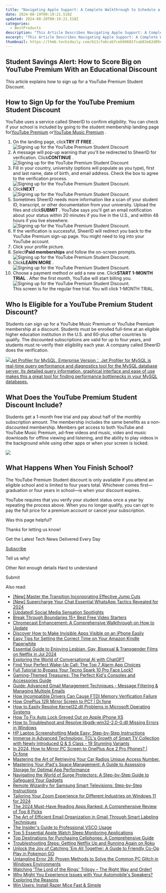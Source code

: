 ```yaml
---
title: "Navigating Apple Support: A Complete Walkthrough to Schedule a Guru Session"
date: 2024-08-19T00:19:21.518Z
updated: 2024-08-20T00:19:21.518Z
categories:
  - BestProducts
description: "This Article Describes Navigating Apple Support: A Complete Walkthrough to Schedule a Guru Session"
excerpt: "This Article Describes Navigating Apple Support: A Complete Walkthrough to Schedule a Guru Session"
thumbnail: https://thmb.techidaily.com/b11cfa6cab7ceb94681fcab83e62d05efa3e76c07b0a1fd703161df853374929.jpg
---
```


## Student Savings Alert: How to Score Big on YouTube Premium With an Educational Discount
 This article explains how to sign up for a YouTube Premium Student Discount.  

## How to Sign Up for the YouTube Premium Student Discount

 YouTube uses a service called SheerID to confirm eligibility. You can check if your school is included by going to the student membership landing page for[YouTube Premium](https://www.lifewire.com/is-youtube-premium-worth-it-8584585 ) or[YouTube Music Premium](https://www.lifewire.com/what-is-youtube-music-4799054 ) .

1. On the landing page, click**TRY IT FREE** .  
![Signing up for the YouTube Premium Student Discount](https://www.lifewire.com/thmb/aPzRGgGmK-m-Aq3jVHeUISd_8aY=/1500x0/filters:no_upscale():max_bytes(150000):strip_icc():format(webp)/YouTubePremiumStudent1-4dd5ae1181f143c794fe3fe1d615e74f.jpg)
2. A message will pop-up warning that you'll be redirected to SheerID for verification. Click**CONTINUE** .  
![Signing up for the YouTube Premium Student Discount](https://www.lifewire.com/thmb/krc_P8NRwLzkc5h633qem4DYpjk=/1500x0/filters:no_upscale():max_bytes(150000):strip_icc():format(webp)/YouTubePremiumStudent2-ac9d06f65a8a46d8958e9682d297a560.jpg)
3. Fill in your country, university (options will populate as you type), first and last name, date of birth, and email address. Check the box to agree to the verification process.  
![Signing up for the YouTube Premium Student Discount.](https://www.lifewire.com/thmb/RbANARHcGpEqx7ykFJQlw7ekb88=/1500x0/filters:no_upscale():max_bytes(150000):strip_icc():format(webp)/YouTubePremiumStudent3-a3e301e3cb8145d0af9590f894384169.jpg)
4. Click**NEXT** .  
![Signing up for the YouTube Premium Student Discount.](https://www.lifewire.com/thmb/7tGfuyn3esdJ6s8C_cTF0COO_i0=/1500x0/filters:no_upscale():max_bytes(150000):strip_icc():format(webp)/YouTubePremiumStudent4-7c7525111bd04feca4169668a01cd7fa.jpg)
5. Sometimes SheerID needs more information like a scan of your student ID, transcript, or other documentation from your university. Upload the files and click**SUBMIT** . YouTube says you'll get an email notification about your status within 20 minutes if you live in the U.S., and within 48 hours if you live elsewhere.  
![Signing up for the YouTube Premium Student Discount.](https://www.lifewire.com/thmb/07ZCByqXzt1wu2K99BIv8tMj010=/1500x0/filters:no_upscale():max_bytes(150000):strip_icc():format(webp)/YouTubePremiumStudent5-2a7e2d362d164245b62e94a36e7b923b.jpg)
6. If the verification is successful, SheerID will redirect you back to the YouTube Premium sign-up page. You might need to log into your YouTube account.
7. Click your profile picture.
8. Select**Paid memberships** and follow the on-screen prompts.  
![Signing up for the YouTube Premium Student Discount.](https://www.lifewire.com/thmb/-WpwGJr3fmxf4xJ9IARe9kgVYiM=/1500x0/filters:no_upscale():max_bytes(150000):strip_icc():format(webp)/YouTubePremiumStudent6-1b4b0214a68a4ab9849880fcedaff3b3.jpg)
9. Click**LEARN MORE** .  
![Signing up for the YouTube Premium Student Discount.](https://www.lifewire.com/thmb/1tWG3IuFBa1j6bGZYup9DK1N9a0=/1500x0/filters:no_upscale():max_bytes(150000):strip_icc():format(webp)/YouTubePremiumStudent7-38cbeb35f7d9480d81a44d3d8ddc4a18.jpg)
10. Choose a payment method or add a new one. Click**START 1-MONTH TRIAL** . After the first month, YouTube will start billing you.  
![Signing up for the YouTube Premium Student Discount.](https://www.lifewire.com/thmb/A_h1uMjvVexpll2JqR730jpwQQ8=/1500x0/filters:no_upscale():max_bytes(150000):strip_icc():format(webp)/YouTubePremiumStudent8-4fe99ffd2800473d83a5e2610d0623a0.jpg)  
 This screen is for the regular free trial. You will click 1-MONTH TRIAL.

## Who Is Eligible for a YouTube Premium Student Discount?

 Students can sign up for a YouTube Music Premium or YouTube Premium membership at a discount. Students must be enrolled full-time at an eligible higher education institution in the U.S. and 60-plus other countries to qualify. The discounted subscriptions are valid for up to four years, and students must re-verify their eligibility each year. A company called SheerID does the verification.

<!-- affiliate ads begin -->
<a href="https://secure.2checkout.com/order/checkout.php?PRODS=4576829&QTY=1&AFFILIATE=108875&CART=1"><img src="https://secure.avangate.com/images/merchant/9e740b84bb48a64dde25061566299467/products/copy_1_jp_box_big.png" border="0">Jet Profiler for MySQL, Enterprise Version： Jet Profiler for MySQL is real-time query performance and diagnostics tool for the MySQL database server. Its detailed query information, graphical interface and ease of use makes this a great tool for finding performance bottlenecks in your MySQL databases. </a>
<!-- affiliate ads end -->
## What Does the YouTube Premium Student Discount Include?

 Students get a 1-month free trial and pay about half of the monthly subscription amount. The membership includes the same benefits as a non-discounted membership. Members get access to both YouTube and YouTube Music Premium, ad-free videos and music, video and music downloads for offline viewing and listening, and the ability to play videos in the background while using other apps or when your screen is locked.

<!-- affiliate ads begin -->
<a href="https://shop.mondly.com/affiliate.php?ACCOUNT=ATISTUDI&AFFILIATE=108875&PATH=https%3A%2F%2Fwww.mondly.com%3FAFFILIATE%3D108875%26RESOURCE%3D%2BGeneral%2B970x90%2B"><img src="https://secure.avangate.com/images/merchant/69c418c33ec2e1a4267fa9bb77fa1428/general-970x90.gif" border="0"></a>
<!-- affiliate ads end -->
## What Happens When You Finish School?

 The YouTube Premium Student discount is only available if you attend an eligible school and is limited to four years total. Whichever comes first—graduation or four years in school—is when your discount expires.

 YouTube requires that you verify your student status once a year by repeating the process above. When you no longer qualify, you can opt to pay the full price for a premium account or cancel your subscription.

Was this page helpful?

Thanks for letting us know!

 Get the Latest Tech News Delivered Every Day

[Subscribe](https://www.lifewire.com/#)

Tell us why!

 Other  Not enough details  Hard to understand

 Submit

<ins class="adsbygoogle"
     style="display:block"
     data-ad-format="autorelaxed"
     data-ad-client="ca-pub-7571918770474297"
     data-ad-slot="1223367746"></ins>



<ins class="adsbygoogle"
     style="display:block"
     data-ad-client="ca-pub-7571918770474297"
     data-ad-slot="8358498916"
     data-ad-format="auto"
     data-full-width-responsive="true"></ins>

<span class="atpl-alsoreadstyle">Also read:</span>
<div><ul>
<li><a href="https://facebook-record-videos.techidaily.com/new-master-the-transition-incorporating-effective-jump-cuts/"><u>[New] Master the Transition  Incorporating Effective Jump Cuts</u></a></li>
<li><a href="https://fox-cloud.techidaily.com/new-supercharge-your-chat-essential-whatsapp-tactics-revealed-for-2024/"><u>[New] Supercharge Your Chat  Essential WhatsApp Tactics Revealed for 2024</u></a></li>
<li><a href="https://twitter-clips.techidaily.com/updated-social-media-sensation-spotlights/"><u>[Updated] Social Media Sensation Spotlights</u></a></li>
<li><a href="https://youtube-tips.techidaily.com/-through-boundaries-15plus-best-free-video-starters/"><u>Break Through Boundaries  15+ Best Free Video Starters</u></a></li>
<li><a href="https://tech-renaissance.techidaily.com/chromecast-enhancement-a-comprehensive-walkthrough-on-how-to-update/"><u>Chromecast Enhancement: A Comprehensive Walkthrough on How to Update</u></a></li>
<li><a href="https://tech-renaissance.techidaily.com/discover-how-to-make-invisible-apps-visible-on-an-iphone-easily/"><u>Discover How to Make Invisible Apps Visible on an iPhone Easily</u></a></li>
<li><a href="https://tech-renaissance.techidaily.com/easy-tips-for-setting-the-correct-time-on-your-amazon-kindle-paperwhite/"><u>Easy Tips for Setting the Correct Time on Your Amazon Kindle Paperwhite</u></a></li>
<li><a href="https://tech-renaissance.techidaily.com/essential-guide-to-enjoying-lesbian-gay-bisexual-and-transgender-films-on-netflix-in-jul-2024/"><u>Essential Guide to Enjoying Lesbian, Gay, Bisexual & Transgender Films on Netflix in Jul 2024</u></a></li>
<li><a href="https://tech-renaissance.techidaily.com/exploring-the-world-of-conversational-ai-with-chatgpt/"><u>Exploring the World of Conversational AI with ChatGPT</u></a></li>
<li><a href="https://tech-renaissance.techidaily.com/find-your-perfect-wake-up-call-the-top-7-alarm-app-choices/"><u>Find Your Perfect Wake-Up Call: The Top 7 Alarm App Choices</u></a></li>
<li><a href="https://unlock-android.techidaily.com/full-tutorial-to-bypass-your-tecno-spark-10-pro-face-lock-by-drfone-android/"><u>Full Tutorial to Bypass Your Tecno Spark 10 Pro Face Lock?</u></a></li>
<li><a href="https://tech-renaissance.techidaily.com/gaming-themed-treasures-the-perfect-kids-consoles-and-accessories-guide/"><u>Gaming-Themed Treasures: The Perfect Kid's Consoles and Accessories Guide</u></a></li>
<li><a href="https://tech-renaissance.techidaily.com/guide-advanced-gmail-management-techniques-message-filtering-and-managing-multiple-emails/"><u>Guide: Advanced Gmail Management Techniques - Message Filtering & Managing Multiple Emails</u></a></li>
<li><a href="https://common-error.techidaily.com/how-incompatible-drivers-can-cause-ftdi-memory-verification-failure/"><u>How Incompatible Drivers Can Cause FTDI Memory Verification Failure</u></a></li>
<li><a href="https://screen-mirror.techidaily.com/how-oneplus-12r-mirror-screen-to-pc-drfone-by-drfone-android/"><u>How OnePlus 12R Mirror Screen to PC? | Dr.fone</u></a></li>
<li><a href="https://tech-renaissance.techidaily.com/how-to-easily-resolve-kernel32dll-problems-in-microsoft-operating-systems/"><u>How to Easily Resolve Kernel32.dll Problems in Microsoft Operating Systems</u></a></li>
<li><a href="https://ios-unlock.techidaily.com/how-to-fix-auto-lock-greyed-out-on-apple-iphone-xs-by-drfone-ios/"><u>How To Fix Auto Lock Greyed Out on Apple iPhone XS</u></a></li>
<li><a href="https://tech-renaissance.techidaily.com/how-to-troubleshoot-and-resolve-libgdk-win32-20-0dll-missing-errors-in-windows/"><u>How to Troubleshoot and Resolve libgdk-win32-2.0-0.dll Missing Errors in Windows</u></a></li>
<li><a href="https://tech-renaissance.techidaily.com/hp-laptop-screenshotting-made-easy-step-by-step-instructions/"><u>HP Laptop Screenshotting Made Easy: Step-by-Step Instructions</u></a></li>
<li><a href="https://tech-renaissance.techidaily.com/immerse-in-advanced-technology-tcls-growth-of-smart-tv-collection-with-newly-introduced-q-and-s-class-19-stunning-variants/"><u>Immerse in Advanced Technology: TCL's Growth of Smart TV Collection with Newly Introduced Q & S Class - 19 Stunning Variants</u></a></li>
<li><a href="https://screen-mirror.techidaily.com/in-2024-how-to-mirror-pc-screen-to-oneplus-ace-2-pro-phones-drfone-by-drfone-android/"><u>In 2024, How to Mirror PC Screen to OnePlus Ace 2 Pro Phones? | Dr.fone</u></a></li>
<li><a href="https://tech-renaissance.techidaily.com/mastering-the-art-of-retrieving-your-car-radios-unique-access-number/"><u>Mastering the Art of Retrieving Your Car Radios Unique Access Number.</u></a></li>
<li><a href="https://os-tips.techidaily.com/mastering-your-ipads-space-management-a-guide-to-assessing-storage-for-optimal-app-performance/"><u>Mastering Your iPad's Space Management: A Guide to Assessing Storage for Optimal App Performance</u></a></li>
<li><a href="https://tech-renaissance.techidaily.com/navigating-the-world-of-surge-protectors-a-step-by-step-guide-to-safeguard-your-gadgets/"><u>Navigating the World of Surge Protectors: A Step-by-Step Guide to Safeguard Your Gadgets</u></a></li>
<li><a href="https://tech-renaissance.techidaily.com/remote-wizardry-for-samsung-smart-televisions-step-by-step-instructions/"><u>Remote Wizardry for Samsung Smart Televisions: Step-by-Step Instructions</u></a></li>
<li><a href="https://fox-http.techidaily.com/tailoring-your-zoom-experience-for-different-industries-on-windows-11-for-2024/"><u>Tailoring Your Zoom Experience for Different Industries on Windows 11 for 2024</u></a></li>
<li><a href="https://tech-renaissance.techidaily.com/the-2024-must-have-reading-apps-ranked-a-comprehensive-review-of-top-8-picks/"><u>The 2024 Must-Have Reading Apps Ranked: A Comprehensive Review of Top 8 Picks</u></a></li>
<li><a href="https://tech-renaissance.techidaily.com/the-art-of-efficient-email-organization-in-gmail-through-smart-labeling-techniques/"><u>The Art of Efficient Email Organization in Gmail Through Smart Labeling Techniques</u></a></li>
<li><a href="https://extra-lessons.techidaily.com/the-insiders-guide-to-professional-vsco-usage/"><u>The Insider's Guide to Professional VSCO Usage</u></a></li>
<li><a href="https://tech-renaissance.techidaily.com/top-5-essential-apple-watch-sleep-monitoring-applications/"><u>Top 5 Essential Apple Watch Sleep Monitoring Applications</u></a></li>
<li><a href="https://tech-renaissance.techidaily.com/top-destinations-for-purchasing-cellphones-a-comprehensive-guide/"><u>Top Destinations for Purchasing Cellphones: A Comprehensive Guide</u></a></li>
<li><a href="https://tech-renaissance.techidaily.com/troubleshooting-steps-getting-netflix-up-and-running-again-on-roku/"><u>Troubleshooting Steps: Getting Netflix Up and Running Again on Roku</u></a></li>
<li><a href="https://tech-renaissance.techidaily.com/unlock-the-joy-of-catching-em-all-together-a-guide-to-friendly-co-op-play-in-pokemon-go/"><u>Unlock the Joy of Catching 'Em All Together: A Guide to Friendly Co-Op Play in Pokemon GO</u></a></li>
<li><a href="https://tech-renaissance.techidaily.com/untangling-error-28-proven-methods-to-solve-the-common-pc-glitch-in-windows-environments/"><u>Untangling Error 28: Proven Methods to Solve the Common PC Glitch in Windows Environments</u></a></li>
<li><a href="https://tech-renaissance.techidaily.com/watching-the-lord-of-the-rings-trilogy-the-right-way-and-order/"><u>Watching 'The Lord of the Rings' Trilogy – The Right Way and Order!</u></a></li>
<li><a href="https://tech-renaissance.techidaily.com/why-might-you-experience-issues-with-your-automobiles-speakers-exploring-the-reasons/"><u>Why Might You Experience Issues with Your Automobile's Speakers? Exploring the Reasons</u></a></li>
<li><a href="https://driver-install.techidaily.com/win-users-install-razer-mice-fast-and-simple/"><u>Win Users: Install Razer Mice Fast & Simple</u></a></li>
</ul></div>
